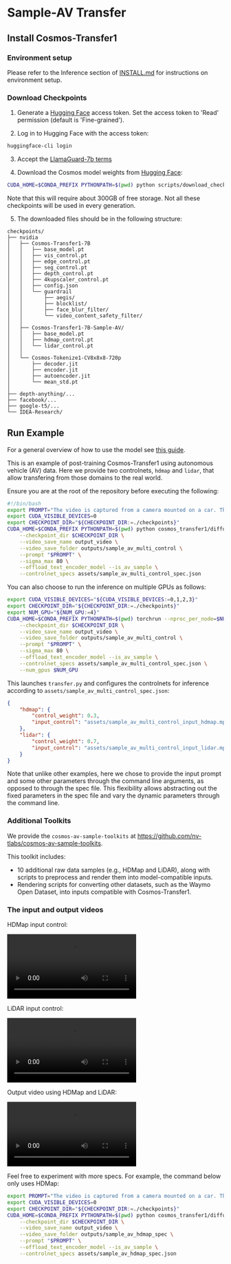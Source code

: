 # Sample-AV Transfer

## Install Cosmos-Transfer1

### Environment setup

Please refer to the Inference section of [INSTALL.md](/INSTALL.md#inference) for instructions on environment setup.

### Download Checkpoints

1. Generate a [Hugging Face](https://huggingface.co/settings/tokens) access token. Set the access token to 'Read' permission (default is 'Fine-grained').

2. Log in to Hugging Face with the access token:

```bash
huggingface-cli login
```

3. Accept the [LlamaGuard-7b terms](https://huggingface.co/meta-llama/LlamaGuard-7b)

4. Download the Cosmos model weights from [Hugging Face](https://huggingface.co/collections/nvidia/cosmos-transfer1-67c9d328196453be6e568d3e):

```bash
CUDA_HOME=$CONDA_PREFIX PYTHONPATH=$(pwd) python scripts/download_checkpoints.py --output_dir checkpoints/
```

Note that this will require about 300GB of free storage. Not all these checkpoints will be used in every generation.

5. The downloaded files should be in the following structure:

```
checkpoints/
├── nvidia
│   ├── Cosmos-Transfer1-7B
│   │   ├── base_model.pt
│   │   ├── vis_control.pt
│   │   ├── edge_control.pt
│   │   ├── seg_control.pt
│   │   ├── depth_control.pt
│   │   ├── 4kupscaler_control.pt
│   │   ├── config.json
│   │   └── guardrail
│   │       ├── aegis/
│   │       ├── blocklist/
│   │       ├── face_blur_filter/
│   │       └── video_content_safety_filter/
│   │
│   ├── Cosmos-Transfer1-7B-Sample-AV/
│   │   ├── base_model.pt
│   │   ├── hdmap_control.pt
│   │   └── lidar_control.pt
│   │
│   └── Cosmos-Tokenize1-CV8x8x8-720p
│       ├── decoder.jit
│       ├── encoder.jit
│       ├── autoencoder.jit
│       └── mean_std.pt
│
├── depth-anything/...
├── facebook/...
├── google-t5/...
└── IDEA-Research/
```

## Run Example

For a general overview of how to use the model see [this guide](/examples/inference_cosmos_transfer1_7b.md).

This is an example of post-training Cosmos-Transfer1 using autonomous vehicle (AV) data. Here we provide two controlnets, `hdmap` and `lidar`, that allow transfering from those domains to the real world.

Ensure you are at the root of the repository before executing the following:

```bash
#!/bin/bash
export PROMPT="The video is captured from a camera mounted on a car. The camera is facing forward. The video showcases a scenic golden-hour drive through a suburban area, bathed in the warm, golden hues of the setting sun. The dashboard camera captures the play of light and shadow as the sun’s rays filter through the trees, casting elongated patterns onto the road. The streetlights remain off, as the golden glow of the late afternoon sun provides ample illumination. The two-lane road appears to shimmer under the soft light, while the concrete barrier on the left side of the road reflects subtle warm tones. The stone wall on the right, adorned with lush greenery, stands out vibrantly under the golden light, with the palm trees swaying gently in the evening breeze. Several parked vehicles, including white sedans and vans, are seen on the left side of the road, their surfaces reflecting the amber hues of the sunset. The trees, now highlighted in a golden halo, cast intricate shadows onto the pavement. Further ahead, houses with red-tiled roofs glow warmly in the fading light, standing out against the sky, which transitions from deep orange to soft pastel blue. As the vehicle continues, a white sedan is seen driving in the same lane, while a black sedan and a white van move further ahead. The road markings are crisp, and the entire setting radiates a peaceful, almost cinematic beauty. The golden light, combined with the quiet suburban landscape, creates an atmosphere of tranquility and warmth, making for a mesmerizing and soothing drive."
export CUDA_VISIBLE_DEVICES=0
export CHECKPOINT_DIR="${CHECKPOINT_DIR:=./checkpoints}"
CUDA_HOME=$CONDA_PREFIX PYTHONPATH=$(pwd) python cosmos_transfer1/diffusion/inference/transfer.py \
    --checkpoint_dir $CHECKPOINT_DIR \
    --video_save_name output_video \
    --video_save_folder outputs/sample_av_multi_control \
    --prompt "$PROMPT" \
    --sigma_max 80 \
    --offload_text_encoder_model --is_av_sample \
    --controlnet_specs assets/sample_av_multi_control_spec.json
```

You can also choose to run the inference on multiple GPUs as follows:

```bash
export CUDA_VISIBLE_DEVICES="${CUDA_VISIBLE_DEVICES:=0,1,2,3}"
export CHECKPOINT_DIR="${CHECKPOINT_DIR:=./checkpoints}"
export NUM_GPU="${NUM_GPU:=4}"
CUDA_HOME=$CONDA_PREFIX PYTHONPATH=$(pwd) torchrun --nproc_per_node=$NUM_GPU --nnodes=1 --node_rank=0 cosmos_transfer1/diffusion/inference/transfer.py \
    --checkpoint_dir $CHECKPOINT_DIR \
    --video_save_name output_video \
    --video_save_folder outputs/sample_av_multi_control \
    --prompt "$PROMPT" \
    --sigma_max 80 \
    --offload_text_encoder_model --is_av_sample \
    --controlnet_specs assets/sample_av_multi_control_spec.json \
    --num_gpus $NUM_GPU
```

This launches `transfer.py` and configures the controlnets for inference according to `assets/sample_av_multi_control_spec.json`:

```json
{
    "hdmap": {
        "control_weight": 0.3,
        "input_control": "assets/sample_av_multi_control_input_hdmap.mp4"
    },
    "lidar": {
        "control_weight": 0.7,
        "input_control": "assets/sample_av_multi_control_input_lidar.mp4"
    }
}
```

Note that unlike other examples, here we chose to provide the input prompt and some other parameters through the command line arguments, as opposed to through the spec file. This flexibility allows abstracting out the fixed parameters in the spec file and vary the dynamic parameters through the command line.

### Additional Toolkits
We provide the `cosmos-av-sample-toolkits` at https://github.com/nv-tlabs/cosmos-av-sample-toolkits.

This toolkit includes:

- 10 additional raw data samples (e.g., HDMap and LiDAR), along with scripts to preprocess and render them into model-compatible inputs.
- Rendering scripts for converting other datasets, such as the Waymo Open Dataset, into inputs compatible with Cosmos-Transfer1.

### The input and output videos

HDMap input control:

<video src="https://github.com/user-attachments/assets/5518273f-5dd6-42a2-99b1-9af683da6c9d">
  Your browser does not support the video tag.
</video>


LiDAR input control:

<video src="https://github.com/user-attachments/assets/2a9c1bf7-f239-4ac0-adde-5521311785b8">
  Your browser does not support the video tag.
</video>


Output video using HDMap and LiDAR:

<video src="https://github.com/user-attachments/assets/36292685-044f-4d04-98e9-bb3187a615e5">
  Your browser does not support the video tag.
</video>

Feel free to experiment with more specs. For example, the command below only uses HDMap:

```bash
export PROMPT="The video is captured from a camera mounted on a car. The camera is facing forward. The video showcases a scenic golden-hour drive through a suburban area, bathed in the warm, golden hues of the setting sun. The dashboard camera captures the play of light and shadow as the sun’s rays filter through the trees, casting elongated patterns onto the road. The streetlights remain off, as the golden glow of the late afternoon sun provides ample illumination. The two-lane road appears to shimmer under the soft light, while the concrete barrier on the left side of the road reflects subtle warm tones. The stone wall on the right, adorned with lush greenery, stands out vibrantly under the golden light, with the palm trees swaying gently in the evening breeze. Several parked vehicles, including white sedans and vans, are seen on the left side of the road, their surfaces reflecting the amber hues of the sunset. The trees, now highlighted in a golden halo, cast intricate shadows onto the pavement. Further ahead, houses with red-tiled roofs glow warmly in the fading light, standing out against the sky, which transitions from deep orange to soft pastel blue. As the vehicle continues, a white sedan is seen driving in the same lane, while a black sedan and a white van move further ahead. The road markings are crisp, and the entire setting radiates a peaceful, almost cinematic beauty. The golden light, combined with the quiet suburban landscape, creates an atmosphere of tranquility and warmth, making for a mesmerizing and soothing drive."
export CUDA_VISIBLE_DEVICES=0
export CHECKPOINT_DIR="${CHECKPOINT_DIR:=./checkpoints}"
CUDA_HOME=$CONDA_PREFIX PYTHONPATH=$(pwd) python cosmos_transfer1/diffusion/inference/transfer.py \
    --checkpoint_dir $CHECKPOINT_DIR \
    --video_save_name output_video \
    --video_save_folder outputs/sample_av_hdmap_spec \
    --prompt "$PROMPT" \
    --offload_text_encoder_model --is_av_sample \
    --controlnet_specs assets/sample_av_hdmap_spec.json
```
